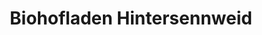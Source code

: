 ---
title: "Biohofladen Hintersennweid"
url: /neuheim/biohofladen-hintersennweid/
shop: Hofladen
---